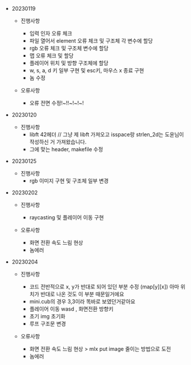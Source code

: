 * 20230119
	* 진행사항
		* 입력 인자 오류 체크
		* 파일 열어서 element 오류 체크 및 구조체 각 변수에 할당
		* rgb 오류 체크 및 구조체 변수에 할당
		* 맵 오류 체크 및 할당
		* 플레이어 위치 및 방향 구조체에 할당
		* w, s, a, d 키 일부 구현 및 esc키, 마우스 x 종료 구현
		* 놈 수정

	* 오류사항
		* 오류 전면 수정!~!!~!~!~!

* 20230120
	* 진행사항
		* libft 42헤더 // 그냥 제 libft 가져오고 isspace랑 strlen_2d는 도윤님이 작성하신 거 가져왔습니다.
		* 그에 맞는 header, makefile 수정

* 20230125
	* 진행사항
		* rgb 이미지 구현 및 구조체 일부 변경

* 20230202
	* 진행사항
		* raycasting 및 플레이어 이동 구현

	* 오류사항
		* 화면 전환 속도 느림 현상
		* 놈에러

* 20230204
	* 진행사항
		* 코드 전반적으로 x, y가 반대로 되어 있던 부분 수정 (map[y][x]) 아마 위치가 반대로 나온 것도 이 부분 때문일거에요
		* mini.cub의 경우 3,3이라 똑바로 보였던거같아요
		* 플레이어 이동 wasd , 화면전환 방향키
		* 초기 img 초기화
		* 루프 구조문 변경

	* 오류사항
		* 화면 전환 속도 느림 현상 > mlx put image 줄이는 방법으로 도전
		* 놈에러
